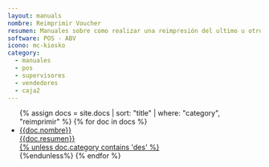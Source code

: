 ```yaml
---
layout: manuals
nombre: Reimprimir Voucher
resumen: Manuales sobre como realizar una reimpresión del ultimo u otro voucher.
software: POS - ABV
icono: mc-kiosko
category:
  - manuales
  - pos
  - supervisores
  - vendedores
  - caja2
---
```


<ul class="nav nav-tabs nav-stacked">
	{% assign docs = site.docs | sort: "title" | where: "category", "reimprimir" %}
	{% for doc in docs %}
	<li class="media"><a href="{% unless doc.category contains 'des' %}{{doc.url}}{%endunless%}{% if doc.category contains 'des' %}#{%endif%}">
	<div class="item-content">
	<div class="pull-left"><i class="{{doc.icono}} media-object"></i></div>
	<div class="media-body">
	<div class="media-heading">{{doc.nombre}}</div>
	<div class="media-p">{{doc.resumen}}</div>
	</div>
	</div>{% unless doc.category contains 'des' %}</a></li>{%endunless%}
	{% endfor %}
</ul>